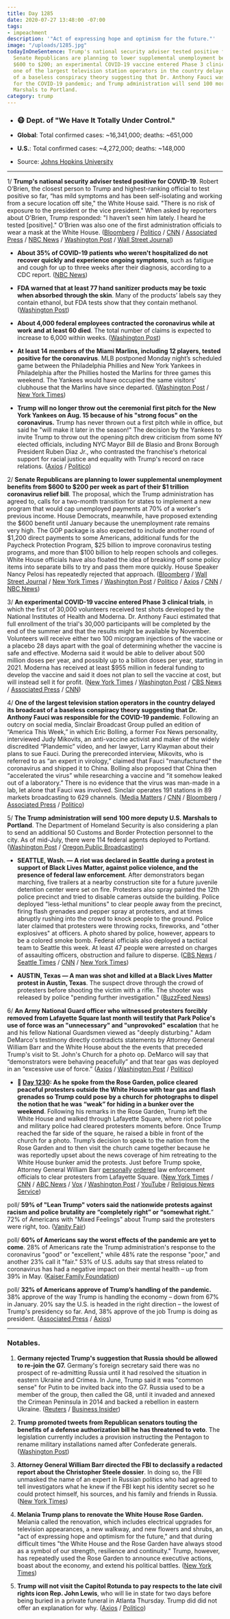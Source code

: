```yaml
---
title: Day 1285
date: 2020-07-27 13:48:00 -07:00
tags:
- impeachment
description: '"Act of expressing hope and optimism for the future."'
image: "/uploads/1285.jpg"
todayInOneSentence: Trump's national security adviser tested positive for COVID-19;
  Senate Republicans are planning to lower supplemental unemployment benefits from
  $600 to $200; an experimental COVID-19 vaccine entered Phase 3 clinical trials;
  one of the largest television station operators in the country delayed its broadcast
  of a baseless conspiracy theory suggesting that Dr. Anthony Fauci was responsible
  for the COVID-19 pandemic; and Trump administration will send 100 more deputy U.S.
  Marshals to Portland.
category: trump
---
```


* ### 😷 Dept. of "We Have It Totally Under Control."

* **Global**: Total confirmed cases: \~16,341,000; deaths: \~651,000

* **U.S.**: Total confirmed cases: \~4,272,000; deaths: \~148,000

* Source: [Johns Hopkins University](https://coronavirus.jhu.edu/map.html)

---

1/ **Trump's national security adviser tested positive for COVID-19**. Robert O’Brien, the closest person to Trump and highest-ranking official to test positive so far, “has mild symptoms and has been self-isolating and working from a secure location off site," the White House said. "There is no risk of exposure to the president or the vice president." When asked by reporters about O'Brien, Trump responded: "I haven’t seen him lately. I heard he tested \[positive\]." O’Brien was also one of the first administration officials to wear a mask at the White House. ([Bloomberg](https://www.bloomberg.com/news/articles/2020-07-27/trump-national-security-advisor-robert-o-brien-has-coronavirus?sref=MIBMEEoj) / [Politico](https://www.politico.com/news/2020/07/27/national-security-adviser-robert-obrien-tests-positive-for-covid-19-382347) / [CNN](https://www.cnn.com/2020/07/27/politics/robert-obrien-tests-positive-covid/) / [Associated Press](https://apnews.com/e33624678d5d6422ded5c9d732b1f543) / [NBC News](https://www.nbcnews.com/politics/white-house/trump-s-national-security-adviser-robert-o-brien-tests-positive-n1234965) / [Washington Post](https://www.washingtonpost.com/politics/trump-national-security-adviser-obrien-tests-positive-for-coronavirus-the-highest-ranking-administration-official-known-to-be-infected/2020/07/27/1590c4dc-d00b-11ea-9038-af089b63ac21_story.html) / [Wall Street Journal](https://www.wsj.com/articles/national-security-adviser-robert-o-brien-tests-positive-for-covid-19-11595858157?mod=hp_lead_pos3))

* **About 35% of COVID-19 patients who weren't hospitalized do not recover quickly and experience ongoing symptoms**, such as fatigue and cough for up to three weeks after their diagnosis, according to a CDC report. ([NBC News](https://www.nbcnews.com/health/health-news/monumental-acknowledgment-cdc-reports-long-term-covid-19-patients-n1234814))

* **FDA warned that at least 77 hand sanitizer products may be toxic when absorbed through the skin**. Many of the products’ labels say they contain ethanol, but FDA tests show that they contain methanol. ([Washington Post](https://www.washingtonpost.com/business/2020/07/24/hand-sanitizer-recall/))

* **About 4,000 federal employees contracted the coronavirus while at work and at least 60 died**. The total number of claims is expected to increase to 6,000 within weeks. ([Washington Post](https://www.washingtonpost.com/politics/about-4000-federal-employees-say-they-contracted-the-coronavirus-at-work--and-60-have-died/2020/07/26/87ea9b36-cdd9-11ea-b0e3-d55bda07d66a_story.html))

* **At least 14 members of the Miami Marlins, including 12 players, tested positive for the coronavirus**. MLB postponed Monday night’s scheduled game between the Philadelphia Phillies and New York Yankees in Philadelphia after the Phillies hosted the Marlins for three games this weekend. The Yankees would have occupied the same visitors’ clubhouse that the Marlins have since departed. ([Washington Post](https://www.washingtonpost.com/sports/2020/07/26/marlins-delay-return-miami-after-apparent-coronavirus-outbreak-among-players/?hpid=hp_hp-banner-main_marlins-1010am%3Ahomepage%2Fstory-ans) / [New York Times](https://www.nytimes.com/2020/07/27/sports/baseball/marlins-game-canceled.html?action=click&module=Top%20Stories&pgtype=Homepage))

* **Trump will no longer throw out the ceremonial first pitch for the New York Yankees on Aug. 15 because of his "strong focus" on the coronavirus.** Trump has never thrown out a first pitch while in office, but said he "will make it later in the season!" The decision by the Yankees to invite Trump to throw out the opening pitch drew criticism from some NY elected officials, including NYC Mayor Bill de Blasio and Bronx Borough President Ruben Diaz Jr., who contrasted the franchise's rhetorical support for racial justice and equality with Trump's record on race relations. ([Axios](https://www.axios.com/trump-yankees-first-pitch-a332ecc1-fb3a-42ad-a81f-c7adcc54d720.html) / [Politico](https://www.politico.com/news/2020/07/26/trump-first-pitch-yankees-381848))

2/ **Senate Republicans are planning to lower supplemental unemployment benefits from $600 to $200 per week as part of their $1 trillion coronavirus relief bill**. The proposal, which the Trump administration has agreed to, calls for a two-month transition for states to implement a new program that would cap unemployed payments at 70% of a worker's previous income. House Democrats, meanwhile, have proposed extending the $600 benefit until January because the unemployment rate remains very high. The GOP package is also expected to include another round of $1,200 direct payments to some Americans, additional funds for the Paycheck Protection Program, $25 billion to improve coronavirus testing programs, and more than $100 billion to help reopen schools and colleges. White House officials have also floated the idea of breaking off some policy items into separate bills to try and pass them more quickly. House Speaker Nancy Pelosi has repeatedly rejected that approach. ([Bloomberg](https://www.bloomberg.com/news/articles/2020-07-27/republicans-would-cut-unemployment-payments-in-virus-relief?sref=MIBMEEoj) / [Wall Street Journal](https://www.wsj.com/articles/gop-to-release-coronavirus-aid-proposal-after-delay-11595860826?mod=hp_lead_pos6) / [New York Times](https://www.nytimes.com/2020/07/27/world/coronavirus-covid-19.html?action=click&module=Top%20Stories&pgtype=Homepage#link-718e6382) / [Washington Post](https://www.washingtonpost.com/us-policy/2020/07/27/senate-stimulus-coronavirus/) / [Politico](https://www.politico.com/news/2020/07/27/senate-gop-coronavirus-relief-package-382502) / [Axios](https://www.axios.com/senate-republicans-unemployment-benefits-ab42a589-a2c1-4448-98ca-b2df08443361.html) / [CNN](https://www.cnn.com/2020/07/27/politics/stimulus-negotiations-republican-plan/index.html) / [NBC News](https://www.nbcnews.com/business/economy/coronavirus-relief-will-include-1-200-checks-extension-eviction-moratorium-n1234955))

3/ **An experimental COVID-19 vaccine entered Phase 3 clinical trials**, in which the first of 30,000 volunteers received test shots developed by the National Institutes of Health and Moderna. Dr. Anthony Fauci estimated that full enrollment of the trial's 30,000 participants will be completed by the end of the summer and that the results might be available by November. Volunteers will receive either two 100 microgram injections of the vaccine or a placebo 28 days apart with the goal of determining whether the vaccine is safe and effective. Moderna said it would be able to deliver about 500 million doses per year, and possibly up to a billion doses per year, starting in 2021. Moderna has received at least $955 million in federal funding to develop the vaccine and said it does not plan to sell the vaccine at cost, but will instead sell it for profit. ([New York Times](https://www.nytimes.com/2020/07/27/health/moderna-vaccine-covid.html?action=click&module=RelatedLinks&pgtype=Article) / [Washington Post](https://www.washingtonpost.com/nation/2020/07/27/coronavirus-covid-live-updates/#link-332RPZW5V5HQRBIEH4JNPPQV4I) / [CBS News](https://www.cbsnews.com/news/moderna-coronavirus-vaccine-phase-3-trial-begins/) / [Associated Press](https://apnews.com/d9150647d677cd036c03b8d0ab52358b) / [CNN](https://www.cnn.com/2020/07/27/health/coronavirus-vaccine-trial-begins-moderna-phase-3/index.html))

4/ **One of the largest television station operators in the country delayed its broadcast of a baseless conspiracy theory suggesting that Dr. Anthony Fauci was responsible for the COVID-19 pandemic**. Following an outcry on social media, Sinclair Broadcast Group pulled an edition of “America This Week,” in which Eric Bolling, a former Fox News personality, interviewed Judy Mikovits, an anti-vaccine activist and maker of the widely discredited “Plandemic” video, and her lawyer, Larry Klayman about their plans to sue Fauci. During the prerecorded interview, Mikovits, who is referred to as “an expert in virology,” claimed that Fauci "manufactured" the coronavirus and shipped it to China. Bolling also proposed that China then “accelerated the virus” while researching a vaccine and “it somehow leaked out of a laboratory.” There is no evidence that the virus was man-made in a lab, let alone that Fauci was involved. Sinclair operates 191 stations in 89 markets broadcasting to 629 channels. ([Media Matters](https://www.mediamatters.org/sinclair-broadcast-group/sinclair-gives-plandemic-conspiracy-theorists-platform-spread-their-lies) / [CNN](https://www.cnn.com/2020/07/24/media/sinclair-fauci-conspiracy-bolling/index.html) / [Bloomberg](https://www.bloomberg.com/opinion/articles/2020-07-27/covid-19-sinclair-pulls-the-plug-on-fauci-propaganda-this-time?sref=MIBMEEoj) / [Associated Press](https://apnews.com/d49a45e68eebaf5f021b685142530819) / [Politico](https://www.politico.com/news/2020/07/25/sinclair-to-delay-segment-on-plandemic-conspiracy-theories-381454))

5/ **The Trump administration will send 100 more deputy U.S. Marshals to Portland**. The Department of Homeland Security is also considering a plan to send an additional 50 Customs and Border Protection personnel to the city. As of mid-July, there were 114 federal agents deployed to Portland. ([Washington Post](https://www.washingtonpost.com/national-security/portland-protests-trump-federal-agents-reinforcements/2020/07/27/e8a943ae-d023-11ea-8d32-1ebf4e9d8e0d_story.html) / [Oregon Public Broadcasting](https://www.opb.org/news/article/more-federal-officers-deploying-portland/))

* **SEATTLE, Wash. — A riot was declared in Seattle during a protest in support of Black Lives Matter, against police violence, and the presence of federal law enforcement**. After demonstrators began marching, five trailers at a nearby construction site for a future juvenile detention center were set on fire. Protesters also spray painted the 12th police precinct and tried to disable cameras outside the building. Police deployed "less-lethal munitions" to clear people away from the precinct, firing flash grenades and pepper spray at protesters, and at times abruptly rushing into the crowd to knock people to the ground. Police later claimed that protesters were throwing rocks, fireworks, and "other explosives" at officers. A photo shared by police, however, appears to be a colored smoke bomb. Federal officials also deployed a tactical team to Seattle this week. At least 47 people were arrested on charges of assaulting officers, obstruction and failure to disperse. ([CBS News](https://www.cbsnews.com/news/riot-declared-in-seattle-as-protests-continue/) / [Seattle Times](https://www.seattletimes.com/seattle-news/seattle-area-protests-live-updates-on-saturday-july-25/) / [CNN](https://www.cnn.com/2020/07/26/us/seattle-protests/index.html) / [New York Times](https://www.nytimes.com/2020/07/25/us/protests-seattle-portland.html))

* **AUSTIN, Texas — A man was shot and killed at a Black Lives Matter protest in Austin, Texas**. The suspect drove through the crowd of protesters before shooting the victim with a rifle. The shooter was released by police "pending further investigation." ([BuzzFeed News](https://www.buzzfeednews.com/article/juliareinstein/austin-protest-shooting-garrett-foster))

6/ **An Army National Guard officer who witnessed protesters forcibly removed from Lafayette Square last month will testify that Park Police's use of force was an "unnecessary" and "unprovoked" escalation** that he and his fellow National Guardsmen viewed as "deeply disturbing." Adam DeMarco's testimony directly contradicts statements by Attorney General William Barr and the White House about the the events that preceded Trump's visit to St. John's Church for a photo op. DeMarco will say that “demonstrators were behaving peacefully” and that tear gas was deployed in an “excessive use of force.” ([Axios](https://www.axios.com/lafayette-square-protesters-national-guard-baf1d588-8f45-483d-bc0d-42909cf20d70.html) / [Washington Post](https://www.washingtonpost.com/nation/2020/07/27/national-guard-commander-says-police-suddenly-moved-lafayette-square-protesters-used-excessive-force-clear-path-trump/) / [Politico](https://www.politico.com/news/2020/07/27/national-guard-white-house-lafayette-protest-382790))

* **📌 [Day 1230](https://whatthefuckjusthappenedtoday.com/2020/06/02/day-1230/#2-as-he-spoke-from-the-rose-garden-p): As he spoke from the Rose Garden, police cleared peaceful protesters outside the White House with tear gas and flash grenades so Trump could pose by a church for photographs to dispel the notion that he was “weak” for hiding in a bunker over the weekend**. Following his remarks in the Rose Garden, Trump left the White House and walked through Lafayette Square, where riot police and military police had cleared protesters moments before. Once Trump reached the far side of the square, he raised a bible in front of the church for a photo. Trump’s decision to speak to the nation from the Rose Garden and to then visit the church came together because he was reportedly upset about the news coverage of him retreating to the White House bunker amid the protests. Just before Trump spoke, Attorney General William Barr [personally](https://www.washingtonpost.com/politics/barr-personally-ordered-removal-of-protesters-near-white-house-leading-to-use-of-force-against-largely-peaceful-crowd/2020/06/02/0ca2417c-a4d5-11ea-b473-04905b1af82b_story.html) [ordered](https://www.cnn.com/2020/06/02/politics/barr-protests-white-house/index.html) law enforcement officials to clear protesters from Lafayette Square. ([New York Times](https://www.nytimes.com/2020/06/01/us/politics/trump-st-johns-church-bible.html) / [CNN](https://www.cnn.com/2020/06/01/politics/cnntv-bishop-trump-photo-op/index.html) / [ABC News](https://abcnews.go.com/Politics/national-guard-troops-deployed-white-house-trump-calls/story?id=71004151) / [Vox](https://www.vox.com/2020/6/1/21277610/monday-lafayette-square-tear-gas) / [Washington Post](https://www.washingtonpost.com/politics/inside-the-push-to-tear-gas-protesters-ahead-of-a-trump-photo-op/2020/06/01/4b0f7b50-a46c-11ea-bb20-ebf0921f3bbd_story.html) / [YouTube](https://www.youtube.com/watch?v=zQCHvK_pB7U) / [Religious News Service](https://religionnews.com/2020/06/02/ahead-of-trump-bible-photo-op-police-forcibly-expel-priest-from-st-johns-church-near-white-house/))

poll/ **59% of "Lean Trump" voters said the nationwide protests against racism and police brutality are “completely right” or “somewhat right.**” 72% of Americans with "Mixed Feelings" about Trump said the protesters were right, too. ([Vanity Fair](https://www.vanityfair.com/news/2020/07/polling-trumps-protest-response-could-cost-him-2020))

poll/ **60% of Americans say the worst effects of the pandemic are yet to come**. 28% of Americans rate the Trump administration's response to the coronavirus "good" or "excellent," while 48% rate the response "poor," and another 23% call it "fair." 53% of U.S. adults say that stress related to coronavirus has had a negative impact on their mental health – up from 39% in May. ([Kaiser Family Foundation](https://www.kff.org/coronavirus-covid-19/report/kff-health-tracking-poll-july-2020/))

poll/ **32% of Americans approve of Trump’s handling of the pandemic.** 38% approve of the way Trump is handling the economy – down from 67% in January. 20% say the U.S. is headed in the right direction – the lowest of Trump's presidency so far. And, 38% approve of the job Trump is doing as president. ([Associated Press](https://apnews.com/43a096bc2bcf376de04b696c5143ee99) / [Axios](https://www.axios.com/100-days-election-trump-approval-1a51a7be-9afd-4ad2-8424-72950d20644f.html))

---

### Notables.

1. **Germany rejected Trump's suggestion that Russia should be allowed to re-join the G7.** Germany's foreign secretary said there was no prospect of re-admitting Russia until it had resolved the situation in eastern Ukraine and Crimea. In June, Trump said it was "common sense" for Putin to be invited back into the G7. Russia used to be a member of the group, then called the G8, until it invaded and annexed the Crimean Peninsula in 2014 and backed a rebellion in eastern Ukraine. ([Reuters](https://www.reuters.com/article/us-g7-germany-trump/german-ministers-decline-washington-g7-summit-invite-der-spiegel-idUSKBN24A262) / [Business Insider](https://www.businessinsider.com/germany-rejects-trumps-call-re-admit-russia-to-the-g7-2020-7))

2. **Trump promoted tweets from Republican senators touting the benefits of a defense authorization bill he has threatened to veto**. The legislation currently includes a provision instructing the Pentagon to rename military installations named after Confederate generals. ([Washington Post](https://www.washingtonpost.com/politics/trump-shares-gop-tweets-of-support-for-defense-bill-he-has-threatened-to-veto/2020/07/27/922948d0-d014-11ea-9038-af089b63ac21_story.html))

3. **Attorney General William Barr directed the FBI to declassify a redacted report about the Christopher Steele dossier**. In doing so, the FBI unmasked the name of an expert in Russian politics who had agreed to tell investigators what he knew if the FBI kept his identity secret so he could protect himself, his sources, and his family and friends in Russia. ([New York Times](https://www.nytimes.com/2020/07/25/us/politics/igor-danchenko-steele-dossier.html))

4. **Melania Trump plans to renovate the White House Rose Garden.** Melania called the renovation, which includes electrical upgrades for television appearances, a new walkway, and new flowers and shrubs, an "act of expressing hope and optimism for the future," and that during difficult times "the White House and the Rose Garden have always stood as a symbol of our strength, resilience and continuity." Trump, however, has repeatedly used the Rose Garden to announce executive actions, boast about the economy, and extend his political battles. ([New York Times](https://www.nytimes.com/2020/07/27/us/politics/melania-trump-white-house-rose-garden.html))

5. **Trump will not visit the Capitol Rotunda to pay respects to the late civil rights icon Rep. John Lewis**, who will lie in state for two days before being buried in a private funeral in Atlanta Thursday. Trump did did not offer an explanation for why. ([Axios](https://www.axios.com/trump-john-lewis-rotunda-29626875-bd8b-4959-82d9-e01f47d7219c.html) / [Politico](https://www.politico.com/news/2020/07/27/john-lewis-capitol-washington-arrival-382860))
